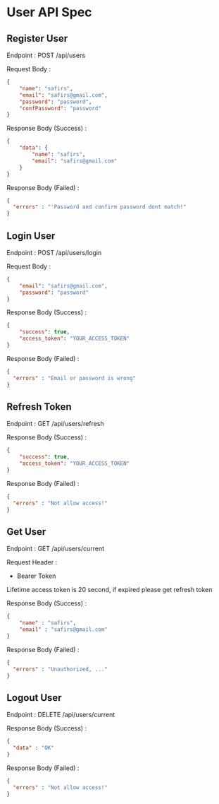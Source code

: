 # User API Spec

## Register User

Endpoint : POST /api/users

Request Body :

```json
{
    "name": "safirs",
    "email": "safirs@gmail.com",
    "password": "password",
    "confPassword": "password"
}
```

Response Body (Success) :

```json
{
    "data": {
        "name": "safirs",
        "email": "safirs@gmail.com"
    }
}
```

Response Body (Failed) :

```json
{
  "errors" : "'Password and confirm password dont match!"
}
```

## Login User

Endpoint : POST /api/users/login

Request Body :

```json
{
    "email": "safirs@gmail.com",
    "password": "password"
}
```

Response Body (Success) :

```json
{
    "success": true,
    "access_token": "YOUR_ACCESS_TOKEN"
}
```

Response Body (Failed) :

```json
{
  "errors" : "Email or password is wrong"
}
```

## Refresh Token

Endpoint : GET /api/users/refresh


Response Body (Success) :

```json
{
    "success": true,
    "access_token": "YOUR_ACCESS_TOKEN"
}
```

Response Body (Failed) :

```json
{
  "errors" : "Not allow access!"
}
```

## Get User

Endpoint : GET /api/users/current

Request Header :
- Bearer Token 

Lifetime access token is 20 second, if expired please get refresh token

Response Body (Success) :

```json
{
    "name" : "safirs",
    "email" : "safirs@gmail.com"
}
```

Response Body (Failed) :

```json
{
  "errors" : "Unauthorized, ..."
}
```


## Logout User

Endpoint : DELETE /api/users/current

Response Body (Success) :

```json
{
  "data" : "OK"
}
```

Response Body (Failed) :

```json
{
  "errors" : "Not allow access!"
}
```